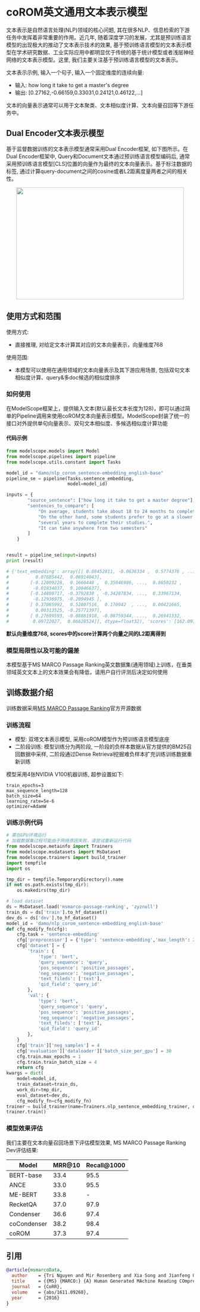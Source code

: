 
# coROM英文通用文本表示模型

文本表示是自然语言处理(NLP)领域的核心问题, 其在很多NLP、信息检索的下游任务中发挥着非常重要的作用。近几年, 随着深度学习的发展，尤其是预训练语言模型的出现极大的推动了文本表示技术的效果, 基于预训练语言模型的文本表示模型在学术研究数据、工业实际应用中都明显优于传统的基于统计模型或者浅层神经网络的文本表示模型。这里, 我们主要关注基于预训练语言模型的文本表示。

文本表示示例, 输入一个句子, 输入一个固定维度的连续向量:

- 输入: how long it take to get a master\'s degree
- 输出: [0.27162,-0.66159,0.33031,0.24121,0.46122,...]

文本的向量表示通常可以用于文本聚类、文本相似度计算、文本向量召回等下游任务中。

## Dual Encoder文本表示模型

基于监督数据训练的文本表示模型通常采用Dual Encoder框架, 如下图所示。在Dual Encoder框架中, Query和Document文本通过预训练语言模型编码后, 通常采用预训练语言模型[CLS]位置的向量作为最终的文本向量表示。基于标注数据的标签, 通过计算query-document之间的cosine或者L2距离度量两者之间的相关性。

<div align=center><img width="450" height="300" src="./resources/dual-encoder.png" /></div>

## 使用方式和范围

使用方式:
- 直接推理, 对给定文本计算其对应的文本向量表示，向量维度768

使用范围:
- 本模型可以使用在通用领域的文本向量表示及其下游应用场景, 包括双句文本相似度计算、query&多doc候选的相似度排序

### 如何使用

在ModelScope框架上，提供输入文本(默认最长文本长度为128)，即可以通过简单的Pipeline调用来使用coROM文本向量表示模型。ModelScope封装了统一的接口对外提供单句向量表示、双句文本相似度、多候选相似度计算功能

#### 代码示例
```python
from modelscope.models import Model
from modelscope.pipelines import pipeline
from modelscope.utils.constant import Tasks

model_id = "damo/nlp_corom_sentence-embedding_english-base"
pipeline_se = pipeline(Tasks.sentence_embedding, 
                       model=model_id)

inputs = {
        "source_sentence": ["how long it take to get a master degree"],
        "sentences_to_compare": [
            "On average, students take about 18 to 24 months to complete a master degree.",
            "On the other hand, some students prefer to go at a slower pace and choose to take",
            "several years to complete their studies.",
            "It can take anywhere from two semesters"
        ]
    }


result = pipeline_se(input=inputs)
print (result)

# {'text_embedding': array([[ 0.08452811, -0.0636334 ,  0.5774376 , ...,  0.1499477 ,
#          0.07685442,  0.06914043],
#        [-0.12009228,  0.1660448 ,  0.35046986, ...,  0.0850232 ,
#         -0.01834037,  0.10846637],
#        [-0.14880717, -0.3792838 , -0.34287834, ...,  0.33967134,
#         -0.12936975, -0.2094945 ],
#        [ 0.37085992,  0.52807516,  0.170942  , ...,  0.00421665,
#          0.00313525, -0.25771397],
#        [ 0.27699593, -0.08881918, -0.08759344, ...,  0.26941332,
#         0.09722027,  0.06628524]], dtype=float32), 'scores': [162.09716796875, 118.86981964111328, 138.30409240722656, 136.58656311035156]}
```
**默认向量维度768, scores中的score计算两个向量之间的L2距离得到**

### 模型局限性以及可能的偏差

本模型基于MS MARCO Passage Ranking英文数据集(通用领域)上训练，在垂类领域英文文本上的文本效果会有降低，请用户自行评测后决定如何使用

## 训练数据介绍

训练数据采用[MS MARCO Passage Ranking](https://github.com/microsoft/MSMARCO-Passage-Ranking)官方开源数据

### 训练流程

- 模型: 双塔文本表示模型, 采用coROM模型作为预训练语言模型底座
- 二阶段训练: 模型训练分为两阶段, 一阶段的负样本数据从官方提供的BM25召回数据中采样, 二阶段通过Dense Retrieval挖掘难负样本扩充训练训练数据重新训练

模型采用4张NVIDIA V100机器训练, 超参设置如下:
```
train_epochs=3
max_sequence_length=128
batch_size=64
learning_rate=5e-6
optimizer=AdamW
```

### 训练示例代码

```python
# 需在GPU环境运行
# 加载数据集过程可能由于网络原因失败，请尝试重新运行代码
from modelscope.metainfo import Trainers                                                                                                                                                              
from modelscope.msdatasets import MsDataset
from modelscope.trainers import build_trainer
import tempfile
import os

tmp_dir = tempfile.TemporaryDirectory().name
if not os.path.exists(tmp_dir):
    os.makedirs(tmp_dir)

# load dataset
ds = MsDataset.load('msmarco-passage-ranking', 'zyznull')
train_ds = ds['train'].to_hf_dataset()
dev_ds = ds['dev'].to_hf_dataset()
model_id = 'damo/nlp_corom_sentence-embedding_english-base'
def cfg_modify_fn(cfg):
    cfg.task = 'sentence-embedding'
    cfg['preprocessor'] = {'type': 'sentence-embedding','max_length': 256}
    cfg['dataset'] = {
        'train': {
            'type': 'bert',
            'query_sequence': 'query',
            'pos_sequence': 'positive_passages',
            'neg_sequence': 'negative_passages',
            'text_fileds': ['text'],
            'qid_field': 'query_id'
        },
        'val': {
            'type': 'bert',
            'query_sequence': 'query',
            'pos_sequence': 'positive_passages',
            'neg_sequence': 'negative_passages',
            'text_fileds': ['text'],
            'qid_field': 'query_id'
        },
    }
    cfg['train']['neg_samples'] = 4
    cfg['evaluation']['dataloader']['batch_size_per_gpu'] = 30
    cfg.train.max_epochs = 1
    cfg.train.train_batch_size = 4
    return cfg 
kwargs = dict(
    model=model_id,
    train_dataset=train_ds,
    work_dir=tmp_dir,
    eval_dataset=dev_ds,
    cfg_modify_fn=cfg_modify_fn)
trainer = build_trainer(name=Trainers.nlp_sentence_embedding_trainer, default_args=kwargs)
trainer.train()
```

### 模型效果评估

我们主要在文本向量召回场景下评估模型效果, MS MARCO Passage Ranking Dev评估结果:

| Model       | MRR@10 | Recall@1000 |
|-------------|--------|-------------|
| BERT-base   | 33.4   | 95.5        |
| ANCE        | 33.0   | 95.5        |
| ME-BERT     | 33.8   | -           |
| RecketQA    | 37.0   | 97.9        |
| Condenser   | 36.6   | 97.4        |
| coCondenser | 38.2   | 98.4        |
| coROM       | 37.3   | 97.4        |

## 引用

```BibTex
@article{msmarcoData,
  author    = {Tri Nguyen and Mir Rosenberg and Xia Song and Jianfeng Gao and Saurabh Tiwary and Rangan Majumder and Li Deng},
  title     = {{MS} {MARCO:} {A} Human Generated MAchine Reading COmprehension Dataset},
  journal   = {CoRR},
  volume    = {abs/1611.09268},
  year      = {2016}
}
```